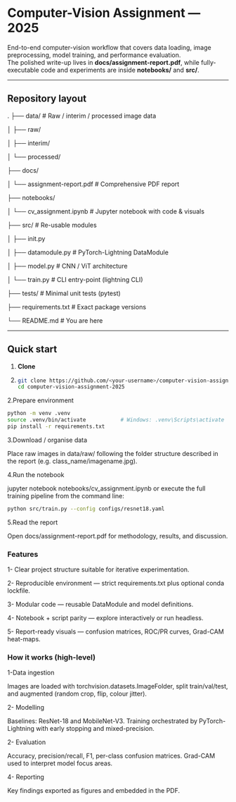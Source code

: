 # Computer-Vision Assignment — 2025

End-to-end computer-vision workflow that covers data loading, image preprocessing, model training, and performance evaluation.  
The polished write-up lives in **docs/assignment-report.pdf**, while fully-execut­able code and experiments are inside **notebooks/** and **src/**.

---

## Repository layout
.
├── data/ # Raw / interim / processed image data

│ ├── raw/

│ ├── interim/

│ └── processed/

├── docs/

│ └── assignment-report.pdf # Comprehensive PDF report

├── notebooks/

│ └── cv_assignment.ipynb # Jupyter notebook with code & visuals

├── src/ # Re-usable modules

│ ├── init.py

│ ├── datamodule.py # PyTorch-Lightning DataModule

│ ├── model.py # CNN / ViT architecture

│ └── train.py # CLI entry-point (lightning CLI)

├── tests/ # Minimal unit tests (pytest)

├── requirements.txt # Exact package versions

└── README.md # You are here







---

## Quick start

1. **Clone**
2. 
   ```bash
   git clone https://github.com/<your-username>/computer-vision-assignment-2025.git
   cd computer-vision-assignment-2025
    ```  
2.Prepare environment

  ``` bash
  python -m venv .venv
  source .venv/bin/activate           # Windows: .venv\Scripts\activate
  pip install -r requirements.txt
  ```
3.Download / organise data

Place raw images in data/raw/ following the folder structure described in the report (e.g. class_name/imagename.jpg).


4.Run the notebook

jupyter notebook notebooks/cv_assignment.ipynb or execute the full training pipeline from the command line:
  ``` bash
  python src/train.py --config configs/resnet18.yaml
  ```
5.Read the report

Open docs/assignment-report.pdf for methodology, results, and discussion.


### Features
1- Clear project structure suitable for iterative experimentation.

2- Reproducible environment — strict requirements.txt plus optional conda lockfile.

3- Modular code — reusable DataModule and model definitions.

4- Notebook + script parity — explore interactively or run headless.

5- Report-ready visuals — confusion matrices, ROC/PR curves, Grad-CAM heat-maps.

### How it works (high-level)
1-Data ingestion

Images are loaded with torchvision.datasets.ImageFolder, split train/val/test, and augmented (random crop, flip, colour jitter).

2- Modelling

Baselines: ResNet-18 and MobileNet-V3.
Training orchestrated by PyTorch-Lightning with early stopping and mixed-precision.

2- Evaluation

Accuracy, precision/recall, F1, per-class confusion matrices.
Grad-CAM used to interpret model focus areas.

4- Reporting

Key findings exported as figures and embedded in the PDF.

